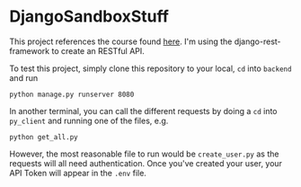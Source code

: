 # DjangoSandboxStuff

This project references the course found [here](https://www.youtube.com/watch?v=c708Nf0cHrs). I'm using the django-rest-framework to create an RESTful API.

To test this project, simply clone this repository to your local, `cd` into `backend` and run
```shell
python manage.py runserver 8080
```

In another terminal, you can call the different requests by doing a `cd` into `py_client` and running one of the files, e.g.
```shell
python get_all.py
```

However, the most reasonable file to run would be `create_user.py` as the requests will all need authentication. Once you've created your user, your API Token will appear in the `.env` file.